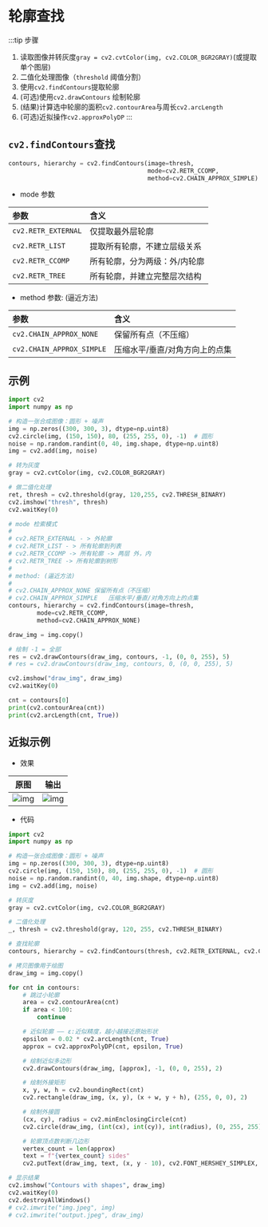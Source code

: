 # 轮廓查找

:::tip 步骤
1. 读取图像并转灰度`gray = cv2.cvtColor(img, cv2.COLOR_BGR2GRAY)`(或提取单个图层)
1. 二值化处理图像（`threshold` 阈值分割）
1. 使用`cv2.findContours`提取轮廓
1. (可选)使用`cv2.drawContours` 绘制轮廓
1. (结果)计算选中轮廓的面积`cv2.contourArea`与周长`cv2.arcLength`
1. (可选)近拟操作`cv2.approxPolyDP`
:::

## `cv2.findContours`查找

```python
contours, hierarchy = cv2.findContours(image=thresh, 
                                       mode=cv2.RETR_CCOMP, 
                                       method=cv2.CHAIN_APPROX_SIMPLE)
```

- mode 参数

| 参数 | 含义 |
| :--- | :--- |
| `cv2.RETR_EXTERNAL` | 仅提取最外层轮廓 |
| `cv2.RETR_LIST` | 提取所有轮廓，不建立层级关系 |
| `cv2.RETR_CCOMP` | 所有轮廓，分为两级：外/内轮廓 |
| `cv2.RETR_TREE` | 所有轮廓，并建立完整层次结构 |

- method 参数: (逼近方法)

| 参数 | 含义 |
| :--- | :--- |
| `cv2.CHAIN_APPROX_NONE` | 保留所有点（不压缩） |
| `cv2.CHAIN_APPROX_SIMPLE` | 压缩水平/垂直/对角方向上的点集 |

## 示例

```python
import cv2
import numpy as np

# 构造一张合成图像：圆形 + 噪声
img = np.zeros((300, 300, 3), dtype=np.uint8)
cv2.circle(img, (150, 150), 80, (255, 255, 0), -1)  # 圆形
noise = np.random.randint(0, 40, img.shape, dtype=np.uint8)
img = cv2.add(img, noise)

# 转为灰度
gray = cv2.cvtColor(img, cv2.COLOR_BGR2GRAY)

# 做二值化处理
ret, thresh = cv2.threshold(gray, 120,255, cv2.THRESH_BINARY)
cv2.imshow("thresh", thresh)
cv2.waitKey(0)

# mode 检索模式
# 
# cv2.RETR_EXTERNAL - > 外轮廓
# cv2.RETR_LIST - > 所有轮廓到列表
# cv2.RETR_CCOMP -> 所有轮廓 -> 两层 外，内
# cv2.RETR_TREE -> 所有轮廓到树形
# 
# method: (逼近方法)
#
# cv2.CHAIN_APPROX_NONE	保留所有点（不压缩）
# cv2.CHAIN_APPROX_SIMPLE	压缩水平/垂直/对角方向上的点集
contours, hierarchy = cv2.findContours(image=thresh, 
        mode=cv2.RETR_CCOMP, 
        method=cv2.CHAIN_APPROX_NONE)

draw_img = img.copy()

# 绘制 -1 = 全部
res = cv2.drawContours(draw_img, contours, -1, (0, 0, 255), 5)
# res = cv2.drawContours(draw_img, contours, 0, (0, 0, 255), 5)

cv2.imshow("draw_img", draw_img)
cv2.waitKey(0)

cnt = contours[0]
print(cv2.contourArea(cnt))
print(cv2.arcLength(cnt, True))
```

## 近拟示例

- 效果

| 原图 | 输出 |
| :--: | :--: |
| ![img](/pri_assets/opencv/contours/img.jpeg) | ![img](/pri_assets/opencv/contours/output.jpeg) |

- 代码

```python
import cv2
import numpy as np

# 构造一张合成图像：圆形 + 噪声
img = np.zeros((300, 300, 3), dtype=np.uint8)
cv2.circle(img, (150, 150), 80, (255, 255, 0), -1)  # 圆形
noise = np.random.randint(0, 40, img.shape, dtype=np.uint8)
img = cv2.add(img, noise)

# 转灰度
gray = cv2.cvtColor(img, cv2.COLOR_BGR2GRAY)

# 二值化处理
_, thresh = cv2.threshold(gray, 120, 255, cv2.THRESH_BINARY)

# 查找轮廓
contours, hierarchy = cv2.findContours(thresh, cv2.RETR_EXTERNAL, cv2.CHAIN_APPROX_SIMPLE)

# 拷贝图像用于绘图
draw_img = img.copy()

for cnt in contours:
    # 跳过小轮廓
    area = cv2.contourArea(cnt)
    if area < 100:
        continue

    # 近似轮廓 —— ε:近似精度，越小越接近原始形状
    epsilon = 0.02 * cv2.arcLength(cnt, True)
    approx = cv2.approxPolyDP(cnt, epsilon, True)

    # 绘制近似多边形
    cv2.drawContours(draw_img, [approx], -1, (0, 0, 255), 2)

    # 绘制外接矩形
    x, y, w, h = cv2.boundingRect(cnt)
    cv2.rectangle(draw_img, (x, y), (x + w, y + h), (255, 0, 0), 2)

    # 绘制外接圆
    (cx, cy), radius = cv2.minEnclosingCircle(cnt)
    cv2.circle(draw_img, (int(cx), int(cy)), int(radius), (0, 255, 255), 2)

    # 轮廓顶点数判断几边形
    vertex_count = len(approx)
    text = f"{vertex_count} sides"
    cv2.putText(draw_img, text, (x, y - 10), cv2.FONT_HERSHEY_SIMPLEX, 0.5, (180, 0, 255), 1)

# 显示结果
cv2.imshow("Contours with shapes", draw_img)
cv2.waitKey(0)
cv2.destroyAllWindows()
# cv2.imwrite("img.jpeg", img)
# cv2.imwrite("output.jpeg", draw_img)
```
